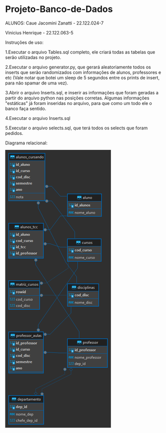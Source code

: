 # Projeto-Banco-de-Dados

ALUNOS:
Caue Jacomini Zanatti - 22.122.024-7

Vinicius Henrique - 22.122.063-5

Instruções de uso:

1.Executar o arquivo Tables.sql completo, ele criará todas as tabelas que serão utilizadas no projeto.

2.Executar o arquivo generator.py, que gerará aleatoriamente todos os inserts que serão randomizados com informações de alunos, professores e etc (Vale notar que botei um sleep de 5 segundos entre os prints de insert, para não spamar de uma vez).

3.Abrir o arquivo Inserts.sql, e inserir as informações que foram geradas a partir do arquivo python nas posições corretas. Algumas informações "estáticas" já foram inseridas no arquivo, para que como um todo ele o banco faça sentido.

4.Executar o arquivo Inserts.sql

5.Executar o arquivo selects.sql, que terá todos os selects que foram pedidos.



Diagrama relacional:


![alt text](image.png)
